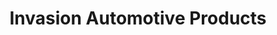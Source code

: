 ---
title: "Invasion Automotive Products"
url: /north-hollywood/invasion-automotive-products/
shop: Autoteile
---
